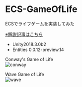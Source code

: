# ECS-GameOfLife
ECSでライフゲームを実装してみた

[※解説記事はこちら](https://qiita.com/mao_/items/6fc14b36656a29e82d2b)

- Unity2018.3.0b2
- Entities 0.0.12-preview.14

Conway's Game of Life  
![conway](https://user-images.githubusercontent.com/17098415/45648372-5d55cc00-bb03-11e8-8614-094bdbe97063.gif)  

Wave Game of Life  
![wave](https://user-images.githubusercontent.com/17098415/45648528-cb9a8e80-bb03-11e8-827d-90af4f0bd31c.gif)  
